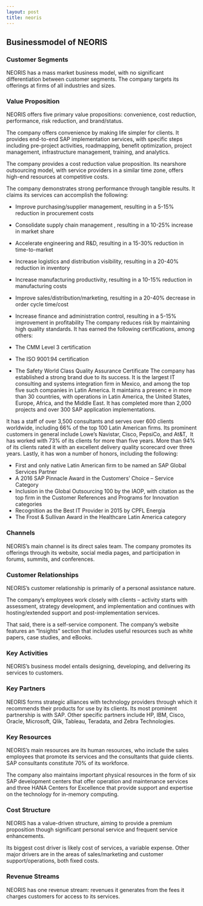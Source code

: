 ```yaml
---
layout: post
title: neoris
---
```


Businessmodel of NEORIS
------------------------

### Customer Segments

NEORIS has a mass market business model, with no significant differentiation between customer segments. The company targets its offerings at firms of all industries and sizes.

### Value Proposition

NEORIS offers five primary value propositions: convenience, cost reduction, performance, risk reduction, and brand/status.

The company offers convenience by making life simpler for clients. It provides end-to-end SAP implementation services, with specific steps including pre-project activities, roadmapping, benefit optimization, project management, infrastructure management, training, and analytics.

The company provides a cost reduction value proposition. Its nearshore outsourcing model, with service providers in a similar time zone, offers high-end resources at competitive costs.

The company demonstrates strong performance through tangible results. It claims its services can accomplish the following:

 * Improve purchasing/supplier management, resulting in a 5-15% reduction in procurement costs
* Consolidate supply chain management , resulting in a 10-25% increase in market share
* Accelerate engineering and R&D, resulting in a 15-30% reduction in time-to-market
* Increase logistics and distribution visibility, resulting in a 20-40% reduction in inventory
* Increase manufacturing productivity, resulting in a 10-15% reduction in manufacturing costs
* Improve sales/distribution/marketing, resulting in a 20-40% decrease in order cycle time/cost
* Increase finance and administration control, resulting in a 5-15% improvement in profitability
 The company reduces risk by maintaining high quality standards. It has earned the following certifications, among others:

 * The CMM Level 3 certification
* The ISO 9001:94 certification
* The Safety World Class Quality Assurance Certificate
 The company has established a strong brand due to its success. It is the largest IT consulting and systems integration firm in Mexico, and among the top five such companies in Latin America. It maintains a presenc e in more than 30 countries, with operations in Latin America, the United States, Europe, Africa, and the Middle East. It has completed more than 2,000 projects and over 300 SAP application implementations.

It has a staff of over 3,500 consultants and serves over 600 clients worldwide, including 66% of the top 100 Latin American firms. Its prominent customers in general include Lowe’s Navistar, Cisco, PepsiCo, and At&T,  It has worked with 73% of its clients for more than five years. More than 94% of its clients rated it with an excellent delivery quality scorecard over three years. Lastly, it has won a number of honors, including the following:

 * First and only native Latin American firm to be named an SAP Global Services Partner
* A 2016 SAP Pinnacle Award in the Customers’ Choice – Service Category
* Inclusion in the Global Outsourcing 100 by the IAOP, with citation as the top firm in the Customer References and Programs for Innovation categories
* Recognition as the Best IT Provider in 2015 by CPFL Energia
* The Frost & Sullivan Award in the Healthcare Latin America category
 ### Channels

NEORIS’s main channel is its direct sales team. The company promotes its offerings through its website, social media pages, and participation in forums, summits, and conferences.

### Customer Relationships

NEORIS’s customer relationship is primarily of a personal assistance nature.

The company’s employees work closely with clients – activity starts with assessment, strategy development, and implementation and continues with hosting/extended support and post-implementation services.

That said, there is a self-service component. The company’s website features an “Insights” section that includes useful resources such as white papers, case studies, and eBooks.

### Key Activities

NEORIS’s business model entails designing, developing, and delivering its services to customers.

### Key Partners

NEORIS forms strategic alliances with technology providers through which it recommends their products for use by its clients. Its most prominent partnership is with SAP. Other specific partners include HP, IBM, Cisco, Oracle, Microsoft, Qlik, Tableau, Teradata, and Zebra Technologies.

### Key Resources

NEORIS’s main resources are its human resources, who include the sales employees that promote its services and the consultants that guide clients. SAP consultants constitute 70% of its workforce.

The company also maintains important physical resources in the form of six SAP development centers that offer operation and maintenance services and three HANA Centers for Excellence that provide support and expertise on the technology for in-memory computing.

### Cost Structure

NEORIS has a value-driven structure, aiming to provide a premium proposition though significant personal service and frequent service enhancements.

Its biggest cost driver is likely cost of services, a variable expense. Other major drivers are in the areas of sales/marketing and customer support/operations, both fixed costs.

### Revenue Streams

NEORIS has one revenue stream: revenues it generates from the fees it charges customers for access to its services.
